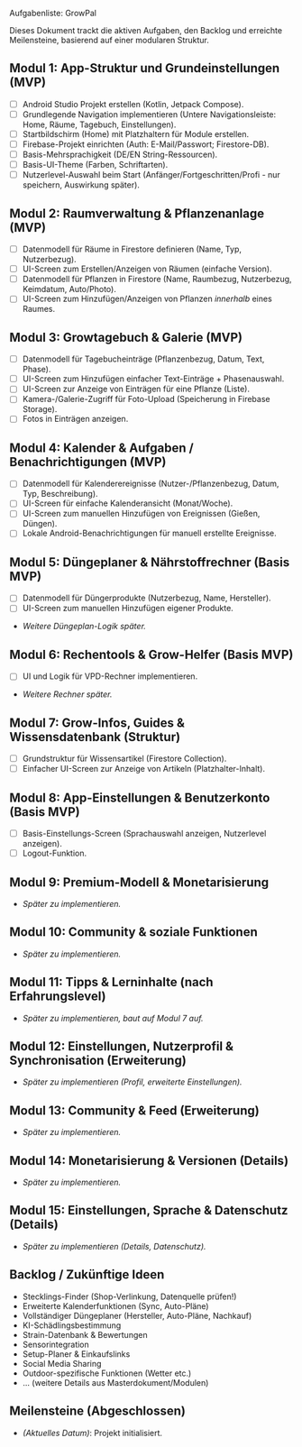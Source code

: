 Aufgabenliste: GrowPal

Dieses Dokument trackt die aktiven Aufgaben, den Backlog und erreichte Meilensteine, basierend auf einer modularen Struktur.

## Modul 1: App-Struktur und Grundeinstellungen (MVP)
*   [ ] Android Studio Projekt erstellen (Kotlin, Jetpack Compose).
*   [ ] Grundlegende Navigation implementieren (Untere Navigationsleiste: Home, Räume, Tagebuch, Einstellungen).
*   [ ] Startbildschirm (Home) mit Platzhaltern für Module erstellen.
*   [ ] Firebase-Projekt einrichten (Auth: E-Mail/Passwort; Firestore-DB).
*   [ ] Basis-Mehrsprachigkeit (DE/EN String-Ressourcen).
*   [ ] Basis-UI-Theme (Farben, Schriftarten).
*   [ ] Nutzerlevel-Auswahl beim Start (Anfänger/Fortgeschritten/Profi - nur speichern, Auswirkung später).

## Modul 2: Raumverwaltung & Pflanzenanlage (MVP)
*   [ ] Datenmodell für Räume in Firestore definieren (Name, Typ, Nutzerbezug).
*   [ ] UI-Screen zum Erstellen/Anzeigen von Räumen (einfache Version).
*   [ ] Datenmodell für Pflanzen in Firestore (Name, Raumbezug, Nutzerbezug, Keimdatum, Auto/Photo).
*   [ ] UI-Screen zum Hinzufügen/Anzeigen von Pflanzen *innerhalb* eines Raumes.

## Modul 3: Growtagebuch & Galerie (MVP)
*   [ ] Datenmodell für Tagebucheinträge (Pflanzenbezug, Datum, Text, Phase).
*   [ ] UI-Screen zum Hinzufügen einfacher Text-Einträge + Phasenauswahl.
*   [ ] UI-Screen zur Anzeige von Einträgen für eine Pflanze (Liste).
*   [ ] Kamera-/Galerie-Zugriff für Foto-Upload (Speicherung in Firebase Storage).
*   [ ] Fotos in Einträgen anzeigen.

## Modul 4: Kalender & Aufgaben / Benachrichtigungen (MVP)
*   [ ] Datenmodell für Kalenderereignisse (Nutzer-/Pflanzenbezug, Datum, Typ, Beschreibung).
*   [ ] UI-Screen für einfache Kalenderansicht (Monat/Woche).
*   [ ] UI-Screen zum manuellen Hinzufügen von Ereignissen (Gießen, Düngen).
*   [ ] Lokale Android-Benachrichtigungen für manuell erstellte Ereignisse.

## Modul 5: Düngeplaner & Nährstoffrechner (Basis MVP)
*   [ ] Datenmodell für Düngerprodukte (Nutzerbezug, Name, Hersteller).
*   [ ] UI-Screen zum manuellen Hinzufügen eigener Produkte.
*   *Weitere Düngeplan-Logik später.*

## Modul 6: Rechentools & Grow-Helfer (Basis MVP)
*   [ ] UI und Logik für VPD-Rechner implementieren.
*   *Weitere Rechner später.*

## Modul 7: Grow-Infos, Guides & Wissensdatenbank (Struktur)
*   [ ] Grundstruktur für Wissensartikel (Firestore Collection).
*   [ ] Einfacher UI-Screen zur Anzeige von Artikeln (Platzhalter-Inhalt).

## Modul 8: App-Einstellungen & Benutzerkonto (Basis MVP)
*   [ ] Basis-Einstellungs-Screen (Sprachauswahl anzeigen, Nutzerlevel anzeigen).
*   [ ] Logout-Funktion.

## Modul 9: Premium-Modell & Monetarisierung
*   *Später zu implementieren.*

## Modul 10: Community & soziale Funktionen
*   *Später zu implementieren.*

## Modul 11: Tipps & Lerninhalte (nach Erfahrungslevel)
*   *Später zu implementieren, baut auf Modul 7 auf.*

## Modul 12: Einstellungen, Nutzerprofil & Synchronisation (Erweiterung)
*   *Später zu implementieren (Profil, erweiterte Einstellungen).*

## Modul 13: Community & Feed (Erweiterung)
*   *Später zu implementieren.*

## Modul 14: Monetarisierung & Versionen (Details)
*   *Später zu implementieren.*

## Modul 15: Einstellungen, Sprache & Datenschutz (Details)
*   *Später zu implementieren (Details, Datenschutz).*

## Backlog / Zukünftige Ideen
*   Stecklings-Finder (Shop-Verlinkung, Datenquelle prüfen!)
*   Erweiterte Kalenderfunktionen (Sync, Auto-Pläne)
*   Vollständiger Düngeplaner (Hersteller, Auto-Pläne, Nachkauf)
*   KI-Schädlingsbestimmung
*   Strain-Datenbank & Bewertungen
*   Sensorintegration
*   Setup-Planer & Einkaufslinks
*   Social Media Sharing
*   Outdoor-spezifische Funktionen (Wetter etc.)
*   ... (weitere Details aus Masterdokument/Modulen)

## Meilensteine (Abgeschlossen)
*   *(Aktuelles Datum)*: Projekt initialisiert.
